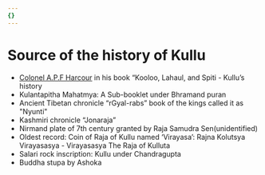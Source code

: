 ```yaml
---
{}
---
```

   
# Source of the history of Kullu   
* [Colonel A.P.F Harcour](/not_created.md) in his book “Kooloo, Lahaul, and Spiti - Kullu’s history   
* Kulantapitha Mahatmya: A Sub-booklet under Bhramand puran   
* Ancient Tibetan chronicle “rGyal-rabs” book of the kings called it as "Nyunti"   
* Kashmiri chronicle “Jonaraja”   
* Nirmand plate of 7th century granted by Raja Samudra Sen(unidentified)   
* Oldest record: Coin of Raja of Kullu named ‘Virayasa’: Rajna Kolutsya Virayasasya - Virayasasya The Raja of Kulluta   
* Salari rock inscription: Kullu under Chandragupta   
* Buddha stupa by Ashoka